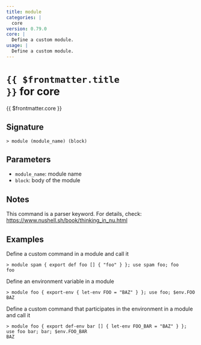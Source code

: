 ```yaml
---
title: module
categories: |
  core
version: 0.79.0
core: |
  Define a custom module.
usage: |
  Define a custom module.
---
```


# <code>{{ $frontmatter.title }}</code> for core

<div class='command-title'>{{ $frontmatter.core }}</div>

## Signature

```> module (module_name) (block)```

## Parameters

 -  `module_name`: module name
 -  `block`: body of the module

## Notes
This command is a parser keyword. For details, check:
  https://www.nushell.sh/book/thinking_in_nu.html
## Examples

Define a custom command in a module and call it
```shell
> module spam { export def foo [] { "foo" } }; use spam foo; foo
foo
```

Define an environment variable in a module
```shell
> module foo { export-env { let-env FOO = "BAZ" } }; use foo; $env.FOO
BAZ
```

Define a custom command that participates in the environment in a module and call it
```shell
> module foo { export def-env bar [] { let-env FOO_BAR = "BAZ" } }; use foo bar; bar; $env.FOO_BAR
BAZ
```
